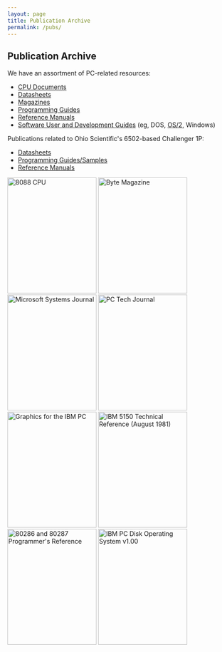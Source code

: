 ```yaml
---
layout: page
title: Publication Archive
permalink: /pubs/
---
```


Publication Archive
---

We have an assortment of PC-related resources:

* [CPU Documents](/pubs/pc/reference/intel/)
* [Datasheets](/pubs/pc/datasheets/)
* [Magazines](/pubs/pc/magazines/)
* [Programming Guides](/pubs/pc/programming/)
* [Reference Manuals](/pubs/pc/reference/)
* [Software User and Development Guides](/pubs/pc/software/) (eg, DOS, [OS/2](/pubs/pc/software/os2/), Windows)

Publications related to Ohio Scientific's 6502-based Challenger 1P:

* [Datasheets](/pubs/c1p/datasheets/)
* [Programming Guides/Samples](/pubs/c1p/programming/)
* [Reference Manuals](/pubs/c1p/techref/)

[<img src="http://archive.pcjs.org/pubs/pc/datasheets/thumbs/8088-CPU.jpg" width="200" height="260" alt= "8088 CPU"/>](pc/datasheets/)
[<img src="http://archive.pcjs.org/pubs/pc/magazines/byte/BYTE-1975-11/thumbs/BYTE-1975-11 1.jpeg" width="200" height="260" alt= "Byte Magazine"/>](pc/magazines/byte/)
[<img src="http://archive.pcjs.org/pubs/pc/magazines/msj/MSJ-1986-10/thumbs/MSJ-1986-10 1.jpeg" width="200" height="260" alt= "Microsoft Systems Journal"/>](pc/magazines/msj/)
[<img src="http://archive.pcjs.org/pubs/pc/magazines/pctj/PCTJ-1983-07/thumbs/PCTJ-1983-07 1.jpeg" width="200" height="260" alt= "PC Tech Journal"/>](pc/magazines/pctj/)
[<img src="http://archive.pcjs.org/pubs/pc/programming/Graphics_for_the_IBM_PC/thumbs/Graphics_for_the_IBM_PC 1.jpeg" width="200" height="260" alt= "Graphics for the IBM PC"/>](pc/programming/Graphics_for_the_IBM_PC/)
[<img src="http://archive.pcjs.org/pubs/pc/reference/ibm/5150/techref/1981-08/thumbs/IBM-5150-TECHREF 1.jpeg" width="200" height="260" alt= "IBM 5150 Technical Reference (August 1981)"/>](pc/reference/ibm/)
[<img src="http://archive.pcjs.org/pubs/pc/reference/intel/80286/progref/thumbs/80286_and_80287_Programmers_Reference_Manual_1987 1.jpeg" width="200" height="260" alt= "80286 and 80287 Programmer's Reference"/>](pc/reference/intel/)
[<img src="http://archive.pcjs.org/pubs/pc/software/dos/PCDOS100/thumbs/PCDOS100.jpg" width="200" height="260" alt= "IBM PC Disk Operating System v1.00"/>](pc/software/)
